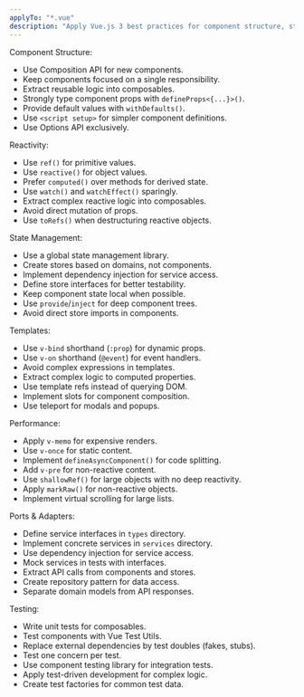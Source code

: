 ```yaml
---
applyTo: "*.vue"
description: "Apply Vue.js 3 best practices for component structure, state management, options API, and testability in Vue components. Ensures maintainability, performance, and separation of concerns across the application."
---
```


Component Structure:
- Use Composition API for new components.
- Keep components focused on a single responsibility.
- Extract reusable logic into composables.
- Strongly type component props with `defineProps<{...}>()`.
- Provide default values with `withDefaults()`.
- Use `<script setup>` for simpler component definitions.
- Use Options API exclusively.

Reactivity:
- Use `ref()` for primitive values.
- Use `reactive()` for object values.
- Prefer `computed()` over methods for derived state.
- Use `watch()` and `watchEffect()` sparingly.
- Extract complex reactive logic into composables.
- Avoid direct mutation of props.
- Use `toRefs()` when destructuring reactive objects.

State Management:
- Use a global state management library.
- Create stores based on domains, not components.
- Implement dependency injection for service access.
- Define store interfaces for better testability.
- Keep component state local when possible.
- Use `provide`/`inject` for deep component trees.
- Avoid direct store imports in components.

Templates:
- Use `v-bind` shorthand (`:prop`) for dynamic props.
- Use `v-on` shorthand (`@event`) for event handlers.
- Avoid complex expressions in templates.
- Extract complex logic to computed properties.
- Use template refs instead of querying DOM.
- Implement slots for component composition.
- Use teleport for modals and popups.

Performance:
- Apply `v-memo` for expensive renders.
- Use `v-once` for static content.
- Implement `defineAsyncComponent()` for code splitting.
- Add `v-pre` for non-reactive content.
- Use `shallowRef()` for large objects with no deep reactivity.
- Apply `markRaw()` for non-reactive objects.
- Implement virtual scrolling for large lists.

Ports & Adapters:
- Define service interfaces in `types` directory.
- Implement concrete services in `services` directory.
- Use dependency injection for service access.
- Mock services in tests with interfaces.
- Extract API calls from components and stores.
- Create repository pattern for data access.
- Separate domain models from API responses.

Testing:
- Write unit tests for composables.
- Test components with Vue Test Utils.
- Replace external dependencies by test doubles (fakes, stubs).
- Test one concern per test.
- Use component testing library for integration tests.
- Apply test-driven development for complex logic.
- Create test factories for common test data.